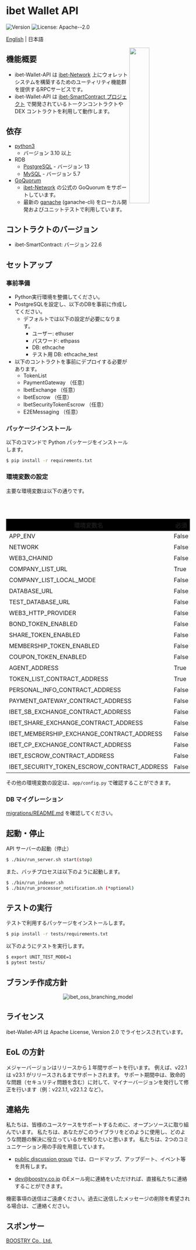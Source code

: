 # ibet Wallet API

<p>
  <img alt="Version" src="https://img.shields.io/badge/version-22.9-blue.svg?cacheSeconds=2592000" />
  <img alt="License: Apache--2.0" src="https://img.shields.io/badge/License-Apache--2.0-yellow.svg" />
</p>

<a href='./README.md'>English</a> | 日本語

<img width="33%" align="right" src="https://user-images.githubusercontent.com/963333/71627030-97cd7480-2c33-11ea-9d3a-f77f424d954d.png"/>

## 機能概要

- ibet-Wallet-API は [ibet-Network](https://github.com/BoostryJP/ibet-Network) 上にウォレットシステムを構築するためのユーティリティ機能群を提供するRPCサービスです。
- ibet-Wallet-API は [ibet-SmartContract プロジェクト](https://github.com/BoostryJP/ibet-SmartContract) で開発されているトークンコントラクトや DEX コントラクトを利用して動作します。

## 依存
- [python3](https://www.python.org/)
  - バージョン 3.10 以上
- RDB
  - [PostgreSQL](https://www.postgresql.org/) - バージョン 13
  - [MySQL](https://www.mysql.com/) - バージョン 5.7
- [GoQuorum](https://github.com/ConsenSys/quorum)
  - [ibet-Network](https://github.com/BoostryJP/ibet-Network) の公式の GoQuorum をサポートしています。
  - 最新の [ganache](https://github.com/trufflesuite/ganache) (ganache-cli) をローカル開発およびユニットテストで利用しています。

## コントラクトのバージョン

* ibet-SmartContract: バージョン 22.6

## セットアップ

### 事前準備

- Python実行環境を整備してください。
- PostgreSQLを設定し、以下のDBを事前に作成してください。
  - デフォルトでは以下の設定が必要になります。
    - ユーザー: ethuser
    - パスワード: ethpass
    - DB: ethcache
    - テスト用 DB: ethcache_test
- 以下のコントラクトを事前にデプロイする必要があります。
  - TokenList
  - PaymentGateway （任意）
  - IbetExchange （任意）
  - IbetEscrow （任意）
  - IbetSecurityTokenEscrow （任意）
  - E2EMessaging （任意）

### パッケージインストール

以下のコマンドで Python パッケージをインストールします。
```bash
$ pip install -r requirements.txt
```

### 環境変数の設定

主要な環境変数は以下の通りです。

<table style="border-collapse: collapse" id="env-table">
    <tr bgcolor="#000000">
        <th style="width: 25%">環境変数名</th>
        <th style="width: 10%">必須</th>
        <th style="width: 30%">詳細</th>
        <th>設定例</th>
    </tr>
    <tr>
        <td>APP_ENV</td>
        <td>False</td>
        <td nowrap>実行環境</td>
        <td>local (*default) / dev / live</td>
    </tr>
    <tr>
        <td>NETWORK</td>
        <td>False</td>
        <td nowrap>実行ネットワーク</td>
        <td>IBET (*default) / IBETFIN</td>
    </tr>
    <tr>
        <td>WEB3_CHAINID</td>
        <td>False</td>
        <td nowrap>ブロックチェーンネットワークID</td>
        <td>1010032</td>
    </tr>
    <tr>
        <td>COMPANY_LIST_URL</td>
        <td>True</td>
        <td nowrap>発行企業リストURL</td>
        <td></td>
    </tr>
    <tr>
        <td>COMPANY_LIST_LOCAL_MODE</td>
        <td>False</td>
        <td nowrap>発行企業リストローカルモード</td>
        <td>0 (not using) / 1 (using)</td>
    </tr>
    <tr>
        <td>DATABASE_URL</td>
        <td>False</td>
        <td nowrap>データベース URL</td>
        <td>postgresql://ethuser:ethpass@localhost:5432/ethcache</td>
    </tr>
    <tr>
        <td>TEST_DATABASE_URL</td>
        <td>False</td>
        <td nowrap>テスト用データベース URL</td>
        <td>postgresql://ethuser:ethpass@localhost:5432/ethcache_test</td>
    </tr>
    <tr>
        <td>WEB3_HTTP_PROVIDER</td>
        <td>False</td>
        <td nowrap>Web3 プロバイダー</td>
        <td>http://localhost:8545</td>
    </tr>
    <tr>
        <td>BOND_TOKEN_ENABLED</td>
        <td>False</td>
        <td nowrap>Bond トークンの利用</td>
        <td>0 (not using) / 1 (using)</td>
    </tr>
    <tr>
        <td>SHARE_TOKEN_ENABLED</td>
        <td>False</td>
        <td nowrap>Share トークンの利用</td>
        <td>0 (not using) / 1 (using)</td>
    </tr>
    <tr>
        <td>MEMBERSHIP_TOKEN_ENABLED</td>
        <td>False</td>
        <td nowrap>Membership トークンの利用</td>
        <td>0 (not using) / 1 (using)</td>
    </tr>
    <tr>
        <td>COUPON_TOKEN_ENABLED</td>
        <td>False</td>
        <td nowrap>Coupon トークンの利用</td>
        <td>0 (not using) / 1 (using)</td>
    </tr>
    <tr>
        <td>AGENT_ADDRESS</td>
        <td>True</td>
        <td nowrap>支払代行アドレス（IbetExchangeを利用する場合にのみ設定）</td>
        <td>0x0000000000000000000000000000000000000000</td>
    </tr>
    <tr>
        <td>TOKEN_LIST_CONTRACT_ADDRESS</td>
        <td>True</td>
        <td nowrap>TokenList コントラクトアドレス</td>
        <td>0x0000000000000000000000000000000000000000</td>
    </tr>
    <tr>
        <td>PERSONAL_INFO_CONTRACT_ADDRESS</td>
        <td>False</td>
        <td nowrap>PersonalInfo コントラクトアドレス</td>
        <td>0x0000000000000000000000000000000000000000</td>
    </tr>
    <tr>
        <td>PAYMENT_GATEWAY_CONTRACT_ADDRESS</td>
        <td>False</td>
        <td nowrap>PaymentGateway コントラクトアドレス</td>
        <td>0x0000000000000000000000000000000000000000</td>
    </tr>
    <tr>
        <td>IBET_SB_EXCHANGE_CONTRACT_ADDRESS</td>
        <td>False</td>
        <td nowrap>Bond トークン用 IbetExchange コントラクトアドレス</td>
        <td>0x0000000000000000000000000000000000000000</td>
    </tr>
    <tr>
        <td>IBET_SHARE_EXCHANGE_CONTRACT_ADDRESS</td>
        <td>False</td>
        <td nowrap>Share トークン用 IbetExchange コントラクトアドレス</td>
        <td>0x0000000000000000000000000000000000000000</td>
    </tr>
    <tr>
        <td>IBET_MEMBERSHIP_EXCHANGE_CONTRACT_ADDRESS</td>
        <td>False</td>
        <td nowrap>Membership トークン用 IbetExchange コントラクトアドレス</td>
        <td>0x0000000000000000000000000000000000000000</td>
    </tr>
    <tr>
        <td>IBET_CP_EXCHANGE_CONTRACT_ADDRESS</td>
        <td>False</td>
        <td nowrap>Coupon トークン用 IbetExchange コントラクトアドレス</td>
        <td>0x0000000000000000000000000000000000000000</td>
    </tr>
    <tr>
        <td>IBET_ESCROW_CONTRACT_ADDRESS</td>
        <td>False</td>
        <td nowrap>Ibet Escrow コントラクトアドレス</td>
        <td>0x0000000000000000000000000000000000000000</td>
    </tr>
    <tr>
        <td>IBET_SECURITY_TOKEN_ESCROW_CONTRACT_ADDRESS</td>
        <td>False</td>
        <td nowrap>Ibet Security Token Escrow コントラクトアドレス</td>
        <td>0x0000000000000000000000000000000000000000</td>
    </tr>
</table>

その他の環境変数の設定は、`app/config.py` で確認することができます。

### DB マイグレーション

[migrations/README.md](migrations/README.md) を確認してください。


## 起動・停止

API サーバーの起動（停止）
```bash
$ ./bin/run_server.sh start(stop)
```

また、バッチプロセスは以下のように起動します。
```bash
$ ./bin/run_indexer.sh
$ ./bin/run_processor_notification.sh (*optional)
```

## テストの実行

テストで利用するパッケージをインストールします。
```bash
$ pip install -r tests/requirements.txt
```

以下のようにテストを実行します。
```bash
$ export UNIT_TEST_MODE=1
$ pytest tests/
```

## ブランチ作成方針

<p align='center'>
  <img alt="ibet_oss_branching_model" src="https://user-images.githubusercontent.com/963333/153906146-51104713-c93c-4c5d-8b0a-5cf59651ffff.png"/>
</p>


## ライセンス

ibet-Wallet-API は Apache License, Version 2.0 でライセンスされています。

## EoL の方針
メジャーバージョンはリリースから１年間サポートを行います。
例えば、v22.1 は v23.1 がリリースされるまでサポートされます。
サポート期間中は、致命的な問題（セキュリティ問題を含む）に対して、マイナーバージョンを発行して修正を行います（例：v22.1.1, v22.1.2 など）。

## 連絡先

私たちは、皆様のユースケースをサポートするために、オープンソースに取り組んでいます。
私たちは、あなたがこのライブラリをどのように使用し、どのような問題の解決に役立っているかを知りたいと思います。 
私たちは、2つのコミュニケーション用の手段を用意しています。

* [public discussion group](https://github.com/BoostryJP/ibet-Wallet-API/discussions) では、ロードマップ、アップデート、イベント等を共有します。

* [dev@boostry.co.jp](mailto:dev@boostry.co.jp) のEメール宛に連絡をいただければ、直接私たちに連絡することができます。

機密事項の送信はご遠慮ください。過去に送信したメッセージの削除を希望される場合は、ご連絡ください。

## スポンサー

[BOOSTRY Co., Ltd.](https://boostry.co.jp/)
